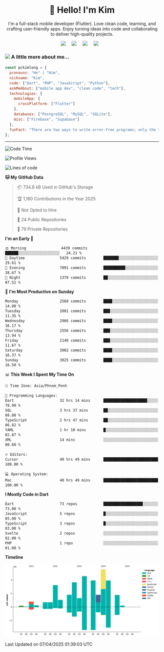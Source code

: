 <h1 align="center">👋 Hello! I'm Kim</h1>

<p align="center">
   I'm a full-stack mobile developer (Flutter). Love clean code, learning, and crafting user-friendly apps. Enjoy turning ideas into code and collaborating to deliver high-quality projects.
</p>

<p align="center">
  <a href="mailto:pochkimlong88@gmail.com"><img src="https://img.shields.io/badge/gmail-%23D14836.svg?&style=for-the-badge&logo=gmail&logoColor=white" /></a>&nbsp;&nbsp;&nbsp;&nbsp;
  <a href="https://t.me/pochkimlong/"><img src="https://img.shields.io/badge/telegram-%230077B5.svg?&style=for-the-badge&logo=telegram&logoColor=white" /></a>&nbsp;&nbsp;&nbsp;&nbsp;
  <a href="https://www.youtube.com/@PochKimlong/"><img src="https://img.shields.io/badge/youtube-%23dc2743.svg?&style=for-the-badge&logo=youtube&logoColor=white" /></a>&nbsp;&nbsp;&nbsp;&nbsp;
  <a href="https://www.tiktok.com/@pckimlong/"><img src="https://img.shields.io/badge/tiktok-%23000000.svg?&style=for-the-badge&logo=tiktok&logoColor=white" /></a>&nbsp;&nbsp;&nbsp;&nbsp;
</p>

### <img src="https://media.giphy.com/media/VgCDAzcKvsR6OM0uWg/giphy.gif" width="50"> A little more about me...  

```javascript
const pckimlong = {
  pronouns: "He" | "Him",
  nickname: "Kim",
  code: ["Dart", "PHP", "JavaScript", "Python"],
  askMeAbout: ["mobile app dev", "clean code", "tech"],
  technologies: {
    mobileApp: {
      crossPlatform: ["Flutter"]
    },
    databases: ["PostgreSQL", "MySQL", "SQLite"],
    misc: ["Firebase", "Supabase"]
  },
  funFact: "There are two ways to write error-free programs; only the third one works."
};
```
---

<!--START_SECTION:waka-->
![Code Time](http://img.shields.io/badge/Code%20Time-1%2C387%20hrs%2015%20mins-blue)

![Profile Views](http://img.shields.io/badge/Profile%20Views-0-blue)

![Lines of code](https://img.shields.io/badge/From%20Hello%20World%20I%27ve%20Written-35.1%20million%20lines%20of%20code-blue)

**🐱 My GitHub Data** 

> 📦 734.8 kB Used in GitHub's Storage 
 > 
> 🏆 1,160 Contributions in the Year 2025
 > 
> 🚫 Not Opted to Hire
 > 
> 📜 24 Public Repositories 
 > 
> 🔑 79 Private Repositories 
 > 
**I'm an Early 🐤** 

```text
🌞 Morning                4439 commits        ██████░░░░░░░░░░░░░░░░░░░   24.21 % 
🌆 Daytime                5429 commits        ███████░░░░░░░░░░░░░░░░░░   29.61 % 
🌃 Evening                7091 commits        ██████████░░░░░░░░░░░░░░░   38.67 % 
🌙 Night                  1379 commits        ██░░░░░░░░░░░░░░░░░░░░░░░   07.52 % 
```
📅 **I'm Most Productive on Sunday** 

```text
Monday                   2568 commits        ████░░░░░░░░░░░░░░░░░░░░░   14.00 % 
Tuesday                  2081 commits        ███░░░░░░░░░░░░░░░░░░░░░░   11.35 % 
Wednesday                2966 commits        ████░░░░░░░░░░░░░░░░░░░░░   16.17 % 
Thursday                 2556 commits        ███░░░░░░░░░░░░░░░░░░░░░░   13.94 % 
Friday                   2140 commits        ███░░░░░░░░░░░░░░░░░░░░░░   11.67 % 
Saturday                 3002 commits        ████░░░░░░░░░░░░░░░░░░░░░   16.37 % 
Sunday                   3025 commits        ████░░░░░░░░░░░░░░░░░░░░░   16.50 % 
```


📊 **This Week I Spent My Time On** 

```text
🕑︎ Time Zone: Asia/Phnom_Penh

💬 Programming Languages: 
Dart                     32 hrs 14 mins      ████████████████████░░░░░   78.99 % 
SQL                      3 hrs 37 mins       ██░░░░░░░░░░░░░░░░░░░░░░░   08.88 % 
TypeScript               2 hrs 47 mins       ██░░░░░░░░░░░░░░░░░░░░░░░   06.82 % 
YAML                     1 hr 10 mins        █░░░░░░░░░░░░░░░░░░░░░░░░   02.87 % 
XML                      14 mins             ░░░░░░░░░░░░░░░░░░░░░░░░░   00.60 % 

🔥 Editors: 
Cursor                   40 hrs 49 mins      █████████████████████████   100.00 % 

💻 Operating System: 
Mac                      40 hrs 49 mins      █████████████████████████   100.00 % 
```

**I Mostly Code in Dart** 

```text
Dart                     73 repos            ██████████████████░░░░░░░   73.00 % 
JavaScript               5 repos             █░░░░░░░░░░░░░░░░░░░░░░░░   05.00 % 
TypeScript               3 repos             █░░░░░░░░░░░░░░░░░░░░░░░░   03.00 % 
Svelte                   2 repos             ░░░░░░░░░░░░░░░░░░░░░░░░░   02.00 % 
PHP                      1 repo              ░░░░░░░░░░░░░░░░░░░░░░░░░   01.00 % 
```



**Timeline**

![Lines of Code chart](https://raw.githubusercontent.com/pckimlong/pckimlong/main/assets/bar_graph.png)


 Last Updated on 07/04/2025 01:39:03 UTC
<!--END_SECTION:waka-->

<!---
PochKimlong/PochKimlong is a ✨ special ✨ repository because its `README.md` (this file) appears on your GitHub profile.
You can click the Preview link to take a look at your changes.
--->
